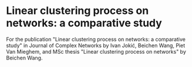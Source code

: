 # Linear clustering process on networks: a comparative study
For the publication "Linear clustering process on networks: a comparative study" in Journal of Complex Networks by Ivan Jokić, Beichen Wang, Piet Van Mieghem, and MSc thesis "Linear clustering process on networks" by Beichen Wang.

